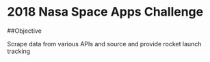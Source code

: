 # 2018 Nasa Space Apps Challenge

##Objective

Scrape data from various APIs and source and provide rocket launch tracking
